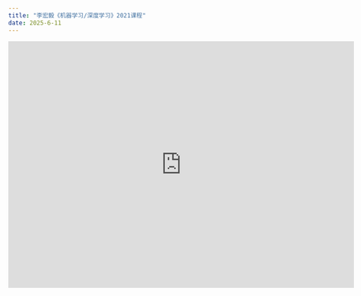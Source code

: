 ```yaml
---
title: "李宏毅《机器学习/深度学习》2021课程"
date: 2025-6-11
---
```

<iframe src="https://docs.google.com/gview?url=https://github.com/wang-akang/study/raw/main/assets/%E6%9C%BA%E5%99%A8%E5%AD%A6%E4%B9%A0.pdf&embedded=true" width="700" height="500" style="border: none;"></iframe>




<!DOCTYPE html>
<html lang="en">
<head>
  <meta charset="UTF-8">
  <meta name="viewport" content="width=device-width, initial-scale=1.0">
  <title>Embed PDF with PDF.js</title>
  <script src="https://cdnjs.cloudflare.com/ajax/libs/pdf.js/2.10.377/pdf.min.js"></script>
  <style>
    #pdf-viewer {
      width: 600px;
      height: 500px;
    }
  </style>
</head>
<body>
  <canvas id="pdf-viewer"></canvas>

  <script>
    const url = 'https://github.com/wang-akang/study/raw/main/assets/%E6%9C%BA%E5%99%A8%E5%AD%A6%E4%B9%A0.pdf';
    const canvas = document.getElementById('pdf-viewer');
    const context = canvas.getContext('2d');

    // Load the PDF
    pdfjsLib.getDocument(url).promise.then(function(pdf) {
      pdf.getPage(1).then(function(page) {
        const viewport = page.getViewport({ scale: 1.5 });
        canvas.width = viewport.width;
        canvas.height = viewport.height;
        page.render({
          canvasContext: context,
          viewport: viewport
        });
      });
    });
  </script>
</body>
</html>
